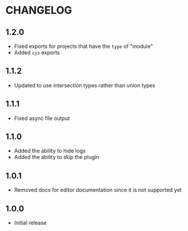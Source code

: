 # CHANGELOG

## 1.2.0

- Fixed exports for projects that have the `type` of "module"
- Added `cjs` exports

## 1.1.2

- Updated to use intersection types rather than union types

## 1.1.1

- Fixed async file output

## 1.1.0

- Added the ability to hide logs
- Added the ability to skip the plugin

## 1.0.1

- Removed docs for editor documentation since it is not supported yet

## 1.0.0

- Initial release
